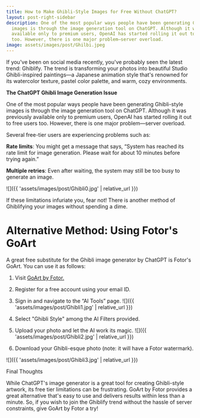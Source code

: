```yaml
---
title: How to Make Ghibli-Style Images for Free Without ChatGPT?
layout: post-right-sidebar
description: One of the most popular ways people have been generating Ghibli-style
  images is through the image generation tool on ChatGPT. Although it was previously
  available only to premium users, OpenAI has started rolling it out to free users
  too. However, there is one major problem—server overload.
image: assets/images/post/Ghilbi.jpeg
---
```


If you've been on social media recently, you've probably seen the latest trend: Ghiblify. The trend is transforming your photos into beautiful Studio Ghibli-inspired paintings—a Japanese animation style that's renowned for its watercolor texture, pastel color palette, and warm, cozy environments.

**The ChatGPT Ghibli Image Generation Issue**

One of the most popular ways people have been generating Ghibli-style images is through the image generation tool on ChatGPT. Although it was previously available only to premium users, OpenAI has started rolling it out to free users too. However, there is one major problem—server overload.

Several free-tier users are experiencing problems such as:

**Rate limits**: You might get a message that says, “System has reached its rate limit for image generation. Please wait for about 10 minutes before trying again.”

**Multiple retries**: Even after waiting, the system may still be too busy to generate an image.

![]({{ 'assets/images/post/Ghibli0.jpg' | relative_url }})

If these limitations infuriate you, fear not! There is another method of Ghiblifying your images without spending a dime.

# Alternative Method: Using Fotor's GoArt

A great free substitute for the Ghibli image generator by ChatGPT is Fotor's GoArt. You can use it as follows:

1. Visit [GoArt by Fotor.](https://goart.fotor.com/)

2. Register for a free account using your email ID.

3. Sign in and navigate to the “AI Tools” page.
![]({{ 'assets/images/post/Ghibli1.jpg' | relative_url }})

4. Select "Ghibli Style" among the AI Filters provided.

5. Upload your photo and let the AI work its magic.
![]({{ 'assets/images/post/Ghibli2.jpg' | relative_url }})

6. Download your Ghibli-esque photo (note: it will have a Fotor watermark).

![]({{ 'assets/images/post/Ghibli3.jpg' | relative_url }})

Final Thoughts

While ChatGPT's image generator is a great tool for creating Ghibli-style artwork, its free tier limitations can be frustrating. GoArt by Fotor provides a great alternative that's easy to use and delivers results within less than a minute. So, if you wish to join the Ghiblify trend without the hassle of server constraints, give GoArt by Fotor a try!
